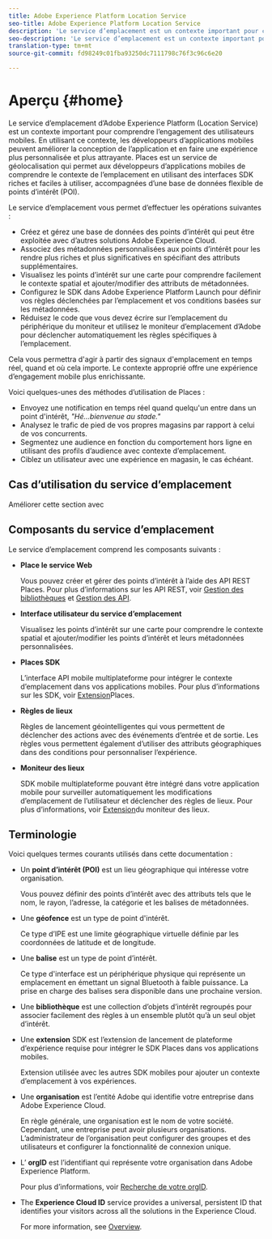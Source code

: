 ```yaml
---
title: Adobe Experience Platform Location Service
seo-title: Adobe Experience Platform Location Service
description: 'Le service d’emplacement est un contexte important pour comprendre l’engagement des utilisateurs mobiles. En utilisant ce contexte, les développeurs d’applications mobiles peuvent améliorer la conception de l’application et en faire une expérience plus personnalisée et plus attrayante. '
seo-description: 'Le service d’emplacement est un contexte important pour comprendre l’engagement des utilisateurs mobiles. En utilisant ce contexte, les développeurs d’applications mobiles peuvent améliorer la conception de l’application et en faire une expérience plus personnalisée et plus attrayante. '
translation-type: tm+mt
source-git-commit: fd98249c01fba93250dc7111798c76f3c96c6e20

---
```



# Aperçu {#home}

Le service d’emplacement d’Adobe Experience Platform (Location Service) est un contexte important pour comprendre l’engagement des utilisateurs mobiles. En utilisant ce contexte, les développeurs d’applications mobiles peuvent améliorer la conception de l’application et en faire une expérience plus personnalisée et plus attrayante. Places est un service de géolocalisation qui permet aux développeurs d’applications mobiles de comprendre le contexte de l’emplacement en utilisant des interfaces SDK riches et faciles à utiliser, accompagnées d’une base de données flexible de points d’intérêt (POI).

Le service d’emplacement vous permet d’effectuer les opérations suivantes :

* Créez et gérez une base de données des points d’intérêt qui peut être exploitée avec d’autres solutions Adobe Experience Cloud.
* Associez des métadonnées personnalisées aux points d’intérêt pour les rendre plus riches et plus significatives en spécifiant des attributs supplémentaires.
* Visualisez les points d’intérêt sur une carte pour comprendre facilement le contexte spatial et ajouter/modifier des attributs de métadonnées.
* Configurez le SDK dans Adobe Experience Platform Launch pour définir vos règles déclenchées par l’emplacement et vos conditions basées sur les métadonnées.
* Réduisez le code que vous devez écrire sur l’emplacement du périphérique du moniteur et utilisez le moniteur d’emplacement d’Adobe pour déclencher automatiquement les règles spécifiques à l’emplacement.

Cela vous permettra d'agir à partir des signaux d'emplacement en temps réel, quand et où cela importe. Le contexte approprié offre une expérience d’engagement mobile plus enrichissante.

Voici quelques-unes des méthodes d’utilisation de Places :

* Envoyez une notification en temps réel quand quelqu'un entre dans un point d'intérêt, *"Hé...bienvenue au stade."*
* Analysez le trafic de pied de vos propres magasins par rapport à celui de vos concurrents.
* Segmentez une audience en fonction du comportement hors ligne en utilisant des profils d’audience avec contexte d’emplacement.
* Ciblez un utilisateur avec une expérience en magasin, le cas échéant.

## Cas d’utilisation du service d’emplacement

Améliorer cette section avec

## Composants du service d’emplacement

Le service d’emplacement comprend les composants suivants :

* **Place le service Web**

   Vous pouvez créer et gérer des points d’intérêt à l’aide des API REST Places. Pour plus d’informations sur les API REST, voir [Gestion des bibliothèques](/help/web-service-api/api-usage/manage-libraries/manage-libraries.md) et [Gestion des API](/help/web-service-api/api-usage/manage-pois/manage-pois.md).

* **Interface utilisateur du service d’emplacement**

   Visualisez les points d’intérêt sur une carte pour comprendre le contexte spatial et ajouter/modifier les points d’intérêt et leurs métadonnées personnalisées.

* **Places SDK**

   L’interface API mobile multiplateforme pour intégrer le contexte d’emplacement dans vos applications mobiles. Pour plus d’informations sur les SDK, voir [Extension](/help/places-ext-aep-sdks/places-extension/places-extension.md)Places.

* **Règles de lieux**

   Règles de lancement géointelligentes qui vous permettent de déclencher des actions avec des événements d’entrée et de sortie. Les règles vous permettent également d’utiliser des attributs géographiques dans des conditions pour personnaliser l’expérience.

* **Moniteur des lieux**

   SDK mobile multiplateforme pouvant être intégré dans votre application mobile pour surveiller automatiquement les modifications d’emplacement de l’utilisateur et déclencher des règles de lieux. Pour plus d’informations, voir [Extension](/help/places-ext-aep-sdks/places-monitor-extension/places-monitor-extension.md)du moniteur des lieux.

## Terminologie

Voici quelques termes courants utilisés dans cette documentation :

* Un **point d’intérêt (POI)** est un lieu géographique qui intéresse votre organisation.

   Vous pouvez définir des points d’intérêt avec des attributs tels que le nom, le rayon, l’adresse, la catégorie et les balises de métadonnées.

* Une **géofence** est un type de point d'intérêt.

   Ce type d’IPE est une limite géographique virtuelle définie par les coordonnées de latitude et de longitude.

* Une **balise** est un type de point d’intérêt.

   Ce type d'interface est un périphérique physique qui représente un emplacement en émettant un signal Bluetooth à faible puissance. La prise en charge des balises sera disponible dans une prochaine version.

* Une **bibliothèque** est une collection d’objets d’intérêt regroupés pour associer facilement des règles à un ensemble plutôt qu’à un seul objet d’intérêt.

* Une **extension** SDK est l’extension de lancement de plateforme d’expérience requise pour intégrer le SDK Places dans vos applications mobiles.

   Extension utilisée avec les autres SDK mobiles pour ajouter un contexte d’emplacement à vos expériences.

* Une **organisation** est l’entité Adobe qui identifie votre entreprise dans Adobe Experience Cloud.

   En règle générale, une organisation est le nom de votre société. Cependant, une entreprise peut avoir plusieurs organisations. L’administrateur de l’organisation peut configurer des groupes et des utilisateurs et configurer la fonctionnalité de connexion unique.

* L’ **orgID** est l’identifiant qui représente votre organisation dans Adobe Experience Platform.

   Pour plus d’informations, voir [Recherche de votre orgID](https://forums.adobe.com/thread/2339895).

* The **Experience Cloud ID** service provides a universal, persistent ID that identifies your visitors across all the solutions in the Experience Cloud.

   For more information, see [Overview](https://docs.adobe.com/content/help/en/id-service/using/intro/overview.html).